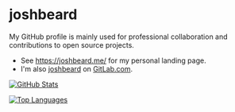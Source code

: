# joshbeard

My GitHub profile is mainly used for professional collaboration and contributions
to open source projects.

* See <https://joshbeard.me/> for my personal landing page.
* I'm also [joshbeard](https://gitlab.com/joshbeard) on [GitLab.com](https://gitlab.com/joshbeard).

[![GitHub Stats](https://github-readme-stats.vercel.app/api?username=joshbeard&show_icons=true&hide_rank=true&hide_title=true)](https://github.com/anuraghazra/github-readme-stats)

[![Top Languages](https://github-readme-stats.vercel.app/api/top-langs/?username=joshbeard&layout=compact&langs_count=10&hide=Pascal,Batchfile,PowerShell&hide_title=true)](https://github.com/anuraghazra/github-readme-stats)
